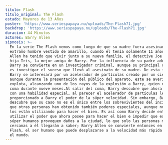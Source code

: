 ```yaml
---
titulo: Flash
titulo_original: The Flash
estado: Mayores de 13 Años
poster: 'https://www.seriespapaya.nu/uploads/The-Flash71.jpg'
backdrop: 'https://www.seriespapaya.nu/uploads/The-Flash71.jpg'
duracion: 44 Minutos
actores: Barry Allen
sipnosis: >-
  En la serie The Flash vemos como luego de que su madre fuera asesinada por un
  extraño hombre vestido de amarillo, cuando él tenía solamente 11 años, Barry
  Allen ha tenido que vivir junto a su nueva familia, el detective Joe West y su
  hija Iris, la mejor amiga de Barry. Por la influencia de su padre adoptivo,
  Barry se convierte en un investigador criminal, aunque su principal objetivo
  es investigar el suceso que llevó al asesinato de su madre. De esta forma,
  Barry se interesará por un acelerador de partículas creado por un científico,
  aunque durante la presentación del público del aparato, este se avería y
  explota, alcanzando uno de los rayos de la explosión a Barry, quien queda en
  coma durante nueve meses.Al salir del coma, Barry descubre que ahora cuenta
  con una habilidad especial, al parecer el acelerador de partículas le ha
  proporcionado a Barry el poder de la súper velocidad. Sin embargo, Barry
  descubre que su caso no es el único entre los sobrevivientes del incidente y
  que otras personas han obtenido también poderes especiales, aunque no todos
  los están utilizando para hacer el bien. Es así como Barry decide entonces
  utilizar el poder que ahora posee para hacer el bien e impedir que estos otros
  súper humanos provoquen daños a la ciudad, lo que solo las personas más
  cercanas a él llegarán a saber; Barry Allen se convierte entonces en The
  Flash, el ser humano que puede desplazarse a la velocidad más rápida en todo
  el mundo.
---
```


